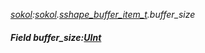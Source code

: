 _[sokol](../../modules/sokol/sokol-module.md):[sokol](../../modules/sokol/sokol-module.md).[sshape\_buffer\_item\_t](../../modules/sokol/sokol-sshape_buffer_item_t.md).buffer\_size_
##### Field buffer\_size:[UInt](../../modules/wonkey/wonkey-types-uint.md)
